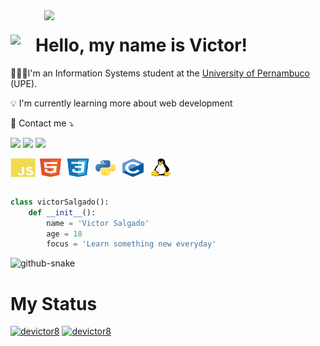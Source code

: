 <img src="https://user-images.githubusercontent.com/74038190/225813708-98b745f2-7d22-48cf-9150-083f1b00d6c9.gif" min-width="600px" max-width="600px" width="450px" align="right">

<div style="display: inline_block">
 <img src="https://user-images.githubusercontent.com/74038190/212284087-bbe7e430-757e-4901-90bf-4cd2ce3e1852.gif" width="40px" align="left">
 <h1 aling="center">Hello, my name is Victor!</h1> </p>
</div>

<p align="left">
🧑🏻‍🎓I'm an Information Systems student at the <a href="https://upe.br">University of Pernambuco</a> (UPE).
  
</p>

<p align="left">
  💡 I'm currently learning more about web development
</p>

<p align="left">
  💌 Contact me ⤵️
</p>

<p align="left">
  <a href="#" alt="Gmail">
  <img src="https://img.shields.io/badge/-Gmail-FF0000?style=flat-square&labelColor=FF0000&logo=gmail&logoColor=white&link=LINK-DO-SEU-GMAIL" /></a>

  <a href="#" alt="LinkedIn">
  <img src="https://img.shields.io/badge/-Linkedin-0e76a8?style=flat-square&logo=Linkedin&logoColor=white&link=LINK-DO-SEU-LINKEDIN" /></a>

  <a href="#" alt="WhatsApp">
  <img src="https://img.shields.io/badge/-WhatsApp-25d366?style=flat-square&labelColor=25d366&logo=whatsapp&logoColor=white&link=API-DO-SEU-WHATSAPP"/></a>
</p>

<div style="display: inline_block">
  <img align="center" alt="Victor-Js" height="30" width="40" src="https://raw.githubusercontent.com/devicons/devicon/master/icons/javascript/javascript-plain.svg">
  <img align="center" alt="VIctor-HTML" height="30" width="40" src="https://raw.githubusercontent.com/devicons/devicon/master/icons/html5/html5-original.svg">
  <img align="center" alt="Victor-CSS" height="30" width="40" src="https://raw.githubusercontent.com/devicons/devicon/master/icons/css3/css3-original.svg">
  <img align="center" alt="Victor-Python" height="30" width="40" src="https://raw.githubusercontent.com/devicons/devicon/master/icons/python/python-original.svg">
  <img align="center" alt="Victor-C" height="30" width="40" src="https://raw.githubusercontent.com/devicons/devicon/master/icons/c/c-original.svg">
  <img align="center" alt="Victor-Linux" height="30" width="40" src="https://raw.githubusercontent.com/devicons/devicon/master/icons/linux/linux-original.svg">
</div>
<br>

```python
class victorSalgado():
    def __init__():
        name = 'Victor Salgado'
        age = 18
        focus = 'Learn something new everyday'
```

<picture>
  <source media="(prefers-color-scheme: dark)" srcset="https://github.com/devictor8/devictor8/blob/output/github-contribution-grid-snake-dark.svg" />
  <source media="(prefers-color-scheme: light)" srcset="https://github.com/devictor8/devictor8/blob/output/github-contribution-grid-snake.svg" />
  <img alt="github-snake" src="https://github.com/devictor8/devictor8/blob/output/github-contribution-grid-snake-dark.svg" />
</picture>

##

<h1>My Status</h1>

[![devictor8](https://github-readme-stats.vercel.app/api?username=devictor8&theme=tokyonight)](https://github.com/anuraghazra/github-readme-stats)
[![devictor8](https://github-readme-stats.vercel.app/api/top-langs/?username=devictor8&hide=html&layout=compact&theme=tokyonight)](https://github.com/anuraghazra/github-readme-stats)
